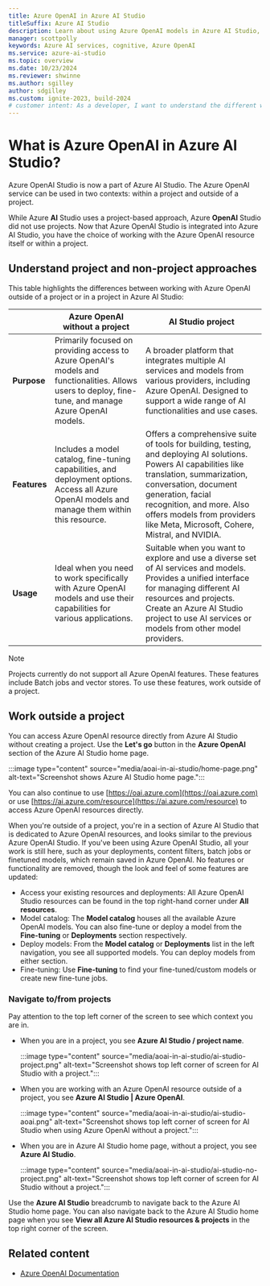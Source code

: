 ```yaml
---
title: Azure OpenAI in Azure AI Studio
titleSuffix: Azure AI Studio
description: Learn about using Azure OpenAI models in Azure AI Studio, including when to use a project and when to use without a project.
manager: scottpolly
keywords: Azure AI services, cognitive, Azure OpenAI
ms.service: azure-ai-studio
ms.topic: overview
ms.date: 10/23/2024
ms.reviewer: shwinne
ms.author: sgilley
author: sdgilley
ms.custom: ignite-2023, build-2024
# customer intent: As a developer, I want to understand the different ways I can work with Azure OpenAI resources so that I can build and deploy AI models.
---
```


# What is Azure OpenAI in Azure AI Studio?

Azure OpenAI Studio is now a part of Azure AI Studio.  The Azure OpenAI service can be used in two contexts: within a project and outside of a project.

While Azure **AI** Studio uses a project-based approach, Azure **OpenAI** Studio did not use projects. Now that Azure OpenAI Studio is integrated into Azure AI Studio, you have the choice of working with the Azure OpenAI resource itself or within a project.

## Understand project and non-project approaches

This table highlights the differences between working with Azure OpenAI outside of a project or in a project in Azure AI Studio:


|  | **Azure OpenAI without a project** | **AI Studio project** |
|--|--|--|
| **Purpose** | Primarily focused on providing access to Azure OpenAI's models and functionalities. Allows users to deploy, fine-tune, and manage Azure OpenAI models. |  A broader platform that integrates multiple AI services and models from various providers, including Azure OpenAI. Designed to support a wide range of AI functionalities and use cases. |
| **Features** | Includes a model catalog, fine-tuning capabilities, and deployment options. Access all Azure OpenAI models and manage them within this resource. | Offers a comprehensive suite of tools for building, testing, and deploying AI solutions. Powers AI capabilities like translation, summarization, conversation, document generation, facial recognition, and more. Also offers models from providers like Meta, Microsoft, Cohere, Mistral, and NVIDIA. |
| **Usage** | Ideal when you need to work specifically with Azure OpenAI models and use their capabilities for various applications. | Suitable when you want to explore and use a diverse set of AI services and models. Provides a unified interface for managing different AI resources and projects. Create an Azure AI Studio project to use AI services or models from other model providers. |

> [!NOTE]
> Projects currently do not support all Azure OpenAI features. These features include Batch jobs and vector stores. To use these features, work outside of a project. 

## Work outside a project

You can access Azure OpenAI resource directly from Azure AI Studio without creating a project. Use the **Let's go** button in the **Azure OpenAI** section of the Azure AI Studio home page.

:::image type="content" source="media/aoai-in-ai-studio/home-page.png" alt-text="Screenshot shows Azure AI Studio home page.":::

You can also continue to use [https://oai.azure.com](https://oai.azure.com) or use [https://ai.azure.com/resource](https://ai.azure.com/resource) to access Azure OpenAI resources directly.

When you're outside of a project, you're in a section of Azure AI Studio that is dedicated to Azure OpenAI resources, and looks similar to the previous Azure OpenAI Studio.
If you've been using Azure OpenAI Studio, all your work is still here, such as your deployments, content filters, batch jobs or finetuned models, which remain saved in Azure OpenAI. No features or functionality are removed, though the look and feel of some features are updated:

* Access your existing resources and deployments: All Azure OpenAI Studio resources can be found in the top right-hand corner under **All resources**.
* Model catalog: The **Model catalog** houses all the available Azure OpenAI models. You can also fine-tune or deploy a model from the **Fine-tuning** or **Deployments** section respectively.
* Deploy models: From the **Model catalog** or **Deployments** list in the left navigation, you  see all supported models. You can deploy models from either section.
* Fine-tuning: Use **Fine-tuning** to find your fine-tuned/custom models or create new fine-tune jobs.

### Navigate to/from projects

Pay attention to the top left corner of the screen to see which context you are in.

* When you are in a project, you see **Azure AI Studio / project name**.

    :::image type="content" source="media/aoai-in-ai-studio/ai-studio-project.png" alt-text="Screenshot shows top left corner of screen for AI Studio with a project.":::

* When you are working with an Azure OpenAI resource outside of a project, you see **Azure AI Studio | Azure OpenAI**.

    :::image type="content" source="media/aoai-in-ai-studio/ai-studio-aoai.png" alt-text="Screenshot shows top left corner of screen for AI Studio when using Azure OpenAI without a project.":::

* When you are in Azure AI Studio home page, without a project, you see **Azure AI Studio**.

    :::image type="content" source="media/aoai-in-ai-studio/ai-studio-no-project.png" alt-text="Screenshot shows top left corner of screen for AI Studio without a project.":::

Use the **Azure AI Studio** breadcrumb to navigate back to the Azure AI Studio home page. You can also navigate back to the Azure AI Studio home page when you see **View all Azure AI Studio resources & projects** in the top right corner of the screen.

## Related content

* [Azure OpenAI Documentation](/azure/ai-services/openai/)

